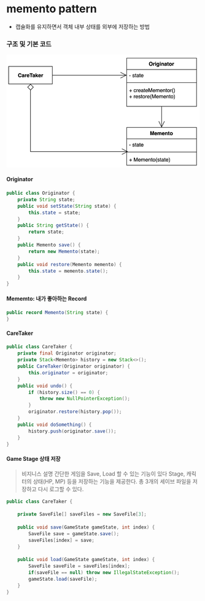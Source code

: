 # memento pattern
- 캡슐화를 유지하면서 객체 내부 상태를 외부에 저장하는 방법

### 구조 및 기본 코드 
![img.png](img.png)

#### Originator
```java
public class Originator {
    private String state;
    public void setState(String state) {
        this.state = state;
    }
    public String getState() {
        return state;
    }
    public Memento save() {
        return new Memento(state);
    }
    public void restore(Memento memento) {
        this.state = memento.state();
    }
}
```

#### Mememto: 내가 좋아하는 Record
```java
public record Memento(String state) {
}
```

#### CareTaker
```java
public class CareTaker {
    private final Originator originator;
    private Stack<Memento> history = new Stack<>();
    public CareTaker(Originator originator) {
        this.originator = originator;
    }
    public void undo() {
        if (history.size() == 0) {
            throw new NullPointerException();
        }
        originator.restore(history.pop());
    }
    public void doSomething() {
        history.push(originator.save());
    }
}
```

#### Game Stage 상태 저장 
> 비지니스 설명
> 간단한 게임을 Save, Load 할 수 있는 기능이 있다
> Stage, 캐릭터의 상태(HP, MP) 등을 저장하는 기능을 제공한다.
> 총 3개의 세이브 파일을 저장하고 다시 로그할 수 있다.
 
```java
public class CareTaker {

    private SaveFile[] saveFiles = new SaveFile[3];

    public void save(GameState gameState, int index) {
        SaveFile save = gameState.save();
        saveFiles[index] = save;
    }

    public void load(GameState gameState, int index) {
        SaveFile saveFile = saveFiles[index];
        if(saveFile == null) throw new IllegalStateException();
        gameState.load(saveFile);
    }
}
```